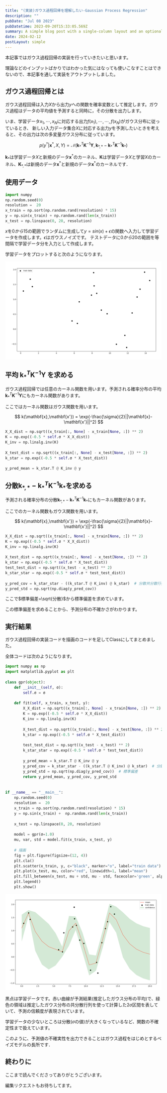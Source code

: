 ```yaml
---
title: "(実装)ガウス過程回帰を理解したい-Gaussian Process Regression"
description: ""
pubDate: "Jul 08 2023"
pubDatetime: 2023-09-20T15:33:05.569Z
summary: A simple blog post with a single-column layout and an optional cover banner.
date: 2024-02-12
postLayout: simple
---
```


本記事ではガウス過程回帰の実装を行っていきたいと思います。

理論などのインプットばかりではわかった気にはなっても使いこなすことはできないので、本記事を通して実装をアウトプットしました。

## ガウス過程回帰とは

ガウス過程回帰は入力$X$から出力$y$への関数を確率変数として推定します。ガウス過程はデータの平均値を予測すると同時に，その分散を出力します。

いま、学習データ$x_1,\cdots,x_N$に対応する出力$f(x_1),\cdots,\cdots,f(x_N)$がガウス分布に従っているとき、 新しい入力データ集合$X$に対応する出力$y$を予測したいときを考えると、その出力は次の多変量ガウス分布に従っています。

$$
p(y^{\ast}|\mathbf{x}^{\ast},X,Y)=\mathcal{N}(\mathbf{k}^T_{\ast}\mathbf{K}^{-1}\mathbf{Y},\mathbf{k}_{\ast,\ast}-\mathbf{k}^T_{\ast}\mathbf{K}^{-1}\mathbf{k}_{\ast})
$$

$\mathbf{k}_{\ast}$は学習データ$X$と新規のデータ$\mathbf{x}^{\ast}$のカーネル、$\mathbf{K}$は学習データ$X$と学習$X$のカーネル、$\mathbf{K}_{\ast,\ast}$は新規のデータ$\mathbf{x}^{\ast}$と新規のデータ$\mathbf{x}^{\ast}$のカーネルです．

<h2>使用データ</h2>

```py
import numpy
np.random.seed(0)
resolution =  20
x_train = np.sort(np.random.rand(resolution) * 15)
y = np.sin(x_train) + np.random.rand(len(x_train))
x_test = np.linspace(0, 20, resolution)
```

$x$を$0から15$の範囲でランダムに生成して$y=sin(x)+\epsilon$の関数へ入力して学習データを作成します。$\epsilon$はガウスノイズです。
テストデータに$0から20$の範囲を等間隔で学習データ分を入力として作成します。

学習データをプロットすると次のようになります。

![blog placeholder](/src/assets/post/ml10-1.jpg)

## 平均 $\mathbf{k}^T_{\ast}\mathbf{K}^{-1}\mathbf{Y}$ を求める

ガウス過程回帰では任意のカーネル関数を用います。予測される確率分布の平均$\mathbf{k}^T_{\ast}\mathbf{K}^{-1}\mathbf{Y}$にもカーネル関数があります。

ここではカーネル関数はガウス関数を用います。

$$
k(\mathbf{x},\mathbf{x'}) = \exp(-\frac{\sigma}{2}||\mathbf{x}-\mathbf{x'}||^2)
$$

```python
X_X_dist = np.sqrt((x_train[:, None] - x_train[None, :]) ** 2)
K = np.exp((-0.5 * self.σ * X_X_dist))
K_inv = np.linalg.inv(K)

X_test_dist = np.sqrt((x_train[:, None] - x_test[None, :]) ** 2)
k_star = np.exp((-0.5 * self.σ * X_test_dist))

y_pred_mean = k_star.T @ K_inv @ y
```

## 分散$\mathbf{k}_{\ast,\ast}-\mathbf{k}^T_{\ast}\mathbf{K}^{-1}\mathbf{k}_{\ast}$を求める

予測される確率分布の分散$\mathbf{k}_{\ast,\ast}-\mathbf{k}^T_{\ast}\mathbf{K}^{-1}\mathbf{k}_{\ast}$にもカーネル関数があります。

ここでのカーネル関数もガウス関数を用います。

$$
k(\mathbf{x},\mathbf{x'}) = \exp(-\frac{\sigma}{2}||\mathbf{x}-\mathbf{x'}||^2)
$$

```py
X_X_dist = np.sqrt((x_train[:, None] - x_train[None, :]) ** 2)
K = np.exp((-0.5 * self.σ * X_X_dist))
K_inv = np.linalg.inv(K)

X_test_dist = np.sqrt((x_train[:, None] - x_test[None, :]) ** 2)
k_star = np.exp((-0.5 * self.σ * X_test_dist))
test_test_dist = np.sqrt((x_test - x_test) ** 2)
k_star_star = np.exp((-0.5 * self.σ * test_test_dist))

y_pred_cov = k_star_star - ((k_star.T @ K_inv) @ k_star)  # 分散共分散行列
y_pred_std = np.sqrt(np.diag(y_pred_cov))
```

ここで$標準偏差=\sqrt{分散}$から標準偏差を求めています。

この標準偏差を求めることから、予測分布の不確かさがわかります。

<h2>実行結果</h2>
ガウス過程回帰の実装コードを描画のコードを足してClassにしてまとめました。

全体コードは次のようになります。

```py
import numpy as np
import matplotlib.pyplot as plt

class gpr(object):
    def __init__(self, σ):
        self.σ = σ

    def fit(self, x_train, x_test, y):
        X_X_dist = np.sqrt((x_train[:, None] - x_train[None, :]) ** 2)
        K = np.exp((-0.5 * self.σ * X_X_dist))
        K_inv = np.linalg.inv(K)

        X_test_dist = np.sqrt((x_train[:, None] - x_test[None, :]) ** 2)
        k_star = np.exp((-0.5 * self.σ * X_test_dist))

        test_test_dist = np.sqrt((x_test - x_test) ** 2)
        k_star_star = np.exp((-0.5 * self.σ * test_test_dist))

        y_pred_mean = k_star.T @ K_inv @ y
        y_pred_cov = k_star_star - ((k_star.T @ K_inv) @ k_star)  # 分散共分散行列
        y_pred_std = np.sqrt(np.diag(y_pred_cov))  # 標準偏差
        return y_pred_mean, y_pred_cov, y_pred_std


if __name__ == "__main__":
    np.random.seed(0)
    resolution =  20
    x_train = np.sort(np.random.rand(resolution) * 15)
    y = np.sin(x_train) +  np.random.rand(len(x_train))

    x_test = np.linspace(0, 20, resolution)

    model = gpr(σ=1.0)
    mu, var, std = model.fit(x_train, x_test, y)

    # 描画
    fig = plt.figure(figsize=(12, 4))
    plt.cla()
    plt.scatter(x_train, y, c="black", marker="o", label="train data")
    plt.plot(x_test, mu, color="red", linewidth=1, label="mean")
    plt.fill_between(x_test, mu + std, mu - std, facecolor='green', alpha=0.2, label="confidence")
    plt.legend()
    plt.show()
```

![blog placeholder](/src/assets/post/ml10-2.jpg)

黒点は学習データです。赤い曲線が予測結果(推定したガウス分布の平均)で、緑色の領域は推定したガウス分布の共分散行列を使って計算した$2\sigma$区間を表していて、予測の信頼度が表現されています。

学習データの少ないところは分散($\sigma$の値)が大きくなっているなど、関数の不確定性まで扱えています。

このように、予測値の不確実性を出力できることはガウス過程をはじめとするベイズモデルの長所です．

<h2>終わりに</h2>
ここまで読んでくださってありがとうございます。

編集リクエストもお待ちしてます。
